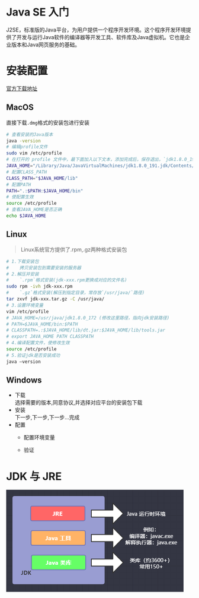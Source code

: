 # Java SE 入门

J2SE，标准版的Java平台，为用户提供一个程序开发环境。这个程序开发环境提供了开发与运行Java软件的编译器等开发工具、软件库及Java虚拟机。它也是企业版本和Java网页服务的基础。

# 安装配置

[官方下载地址](https://www.oracle.com/technetwork/java/javase/downloads/index.html)

## MacOS

直接下载`.dmg`格式的安装包进行安装

```bash
# 查看安装的Java版本
java -version
# 编辑profile文件
sudo vim /etc/profile
# 在打开的 profile 文件中，最下面加入以下文本，添加完成后，保存退出，`jdk1.8.0_191.jdk`路径请自行更改
JAVA_HOME="/Library/Java/JavaVirtualMachines/jdk1.8.0_191.jdk/Contents/Home/"
# 配置CLASS_PATH
CLASS_PATH="$JAVA_HOME/lib"
# 配置PATH
PATH=".:$PATH:$JAVA_HOME/bin"
# 使配置生效
source /etc/profile
# 查看JAVA_HOME是否正确
echo $JAVA_HOME
```

## Linux

> Linux系统官方提供了.rpm,.gz两种格式安装包

```bash
# 1.下载安装包
#    拷贝安装包到需要安装的服务器
# 2.解压并安装
#    `.rpm`格式安装(jdk-xxx.rpm更换成对应的文件名)
sudo rpm -ivh jdk-xxx.rpm
#    `.gz`格式安装(解压到指定目录，常存放`/usr/java/`路径)
tar zxvf jdk-xxx.tar.gz -C /usr/java/
# 3.设置环境变量
vim /etc/profile
# JAVA_HOME=/usr/java/jdk1.8.0_172 (修改这里路径，指向jdk安装路径)
# PATH=$JAVA_HOME/bin:$PATH
# CLASSPATH=.:$JAVA_HOME/lib/dt.jar:$JAVA_HOME/lib/tools.jar
# export JAVA_HOME PATH CLASSPATH
# 4.编译配置文件，使修改生效
source /etc/profile
# 5.验证jdk是否安装成功
java –version
```

## Windows

* 下载  
    选择需要的版本,同意协议,并选择对应平台的安装包下载
* 安装  
    下一步,下一步,下一步...完成
* 配置
    * 配置环境变量

    * 验证

# JDK 与 JRE

![jdk](../_media/javase/jdk.png)
